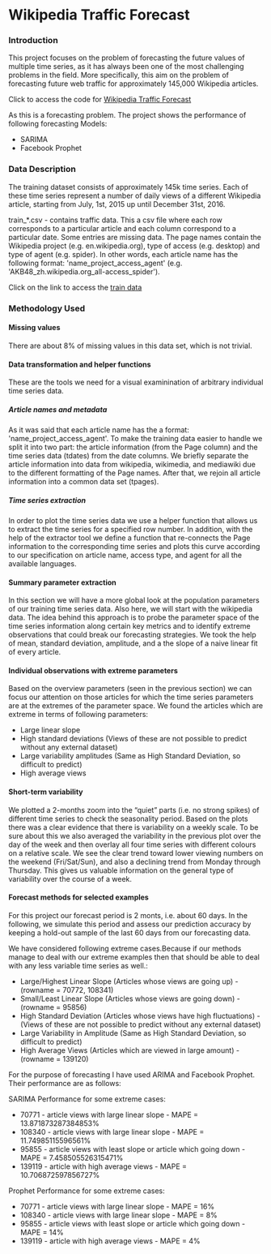 # Wikipedia Traffic Forecast
### Introduction

This project focuses on the problem of forecasting the future values of multiple time series, as it has always been one of the most challenging problems in the field. More specifically, this aim on the problem of forecasting future web traffic for approximately 145,000 Wikipedia articles.

Click to access the code for [Wikipedia Traffic Forecast](https://github.com/aprasad13/Wikipedia_Traffic_Forecast/blob/master/Code_WebView_V3.ipynb)

As this is a forecasting problem. The project shows the performance of following forecasting Models:
- SARIMA
- Facebook Prophet

### Data Description

The training dataset consists of approximately 145k time series. Each of these time series represent a number of daily views of a different Wikipedia article, starting from July, 1st, 2015 up until December 31st, 2016.

train_*.csv - contains traffic data. This a csv file where each row corresponds to a particular article and each column correspond to a particular date. Some entries are missing data. The page names contain the Wikipedia project (e.g. en.wikipedia.org), type of access (e.g. desktop) and type of agent (e.g. spider). In other words, each article name has the following format: 'name_project_access_agent' (e.g. 'AKB48_zh.wikipedia.org_all-access_spider').

Click on the link to access the [train data](https://drive.google.com/file/d/1tx_PNttgS-76EXMCSntWI1r4Rv1MLJfa/view?usp=sharing)

### Methodology Used
#### Missing values

There are about 8% of missing values in this data set, which is not trivial.

#### Data transformation and helper functions
These are the tools we need for a visual examinination of arbitrary individual time series data.

##### Article names and metadata
As it was said that each article name has the a format: 'name_project_access_agent'. To make the training data easier to handle we split it into two part: the article information (from the Page column) and the time series data (tdates) from the date columns. We briefly separate the article information into data from wikipedia, wikimedia, and mediawiki due to the different formatting of the Page names. After that, we rejoin all article information into a common data set (tpages).

##### Time series extraction
In order to plot the time series data we use a helper function that allows us to extract the time series for a specified row number. In addition, with the help of the extractor tool we define a function that re-connects the Page information to the corresponding time series and plots this curve according to our specification on article name, access type, and agent for all the available languages.

#### Summary parameter extraction
In this section we will have a more global look at the population parameters of our training time series data. Also here, we will start with the wikipedia data. The idea behind this approach is to probe the parameter space of the time series information along certain key metrics and to identify extreme observations that could break our forecasting strategies. We took the help of mean, standard deviation, amplitude, and a the slope of a naive linear fit of every article.

#### Individual observations with extreme parameters
Based on the overview parameters (seen in the previous section) we can focus our attention on those articles for which the time series parameters are at the extremes of the parameter space. We found the articles which are extreme in terms of following parameters:

- Large linear slope
- High standard deviations (Views of these are not possible to predict without any external dataset)
- Large variability amplitudes (Same as High Standard Deviation, so difficult to predict)
- High average views

#### Short-term variability
We plotted a 2-months zoom into the “quiet” parts (i.e. no strong spikes) of different time series to check the seasonality period. Based on the plots there was a clear evidence that there is variability on a weekly scale. To be sure about this we also averaged the variability in the previous plot over the day of the week and then overlay all four time series with different colours on a relative scale. We see the clear trend toward lower viewing numbers on the weekend (Fri/Sat/Sun), and also a declining trend from Monday through Thursday. This gives us valuable information on the general type of variability over the course of a week. 

#### Forecast methods for selected examples
For this project our forecast period is 2 monts, i.e. about 60 days. In the following, we simulate this period and assess our prediction accuracy by keeping a hold-out sample of the last 60 days from our forecasting data.

We have considered following extreme cases.Because if our methods manage to deal with our extreme examples then that should be able to deal with any less variable time series as well.:

- Large/Highest Linear Slope (Articles whose views are going up) - (rowname = 70772, 108341)
- Small/Least Linear Slope (Articles whose views are going down) - (rowname = 95856)
- High Standard Deviation (Articles whose views have high fluctuations) - (Views of these are not possible to predict without any external dataset)
- Large Variability in Amplitude (Same as High Standard Deviation, so difficult to predict)
- High Average Views (Articles which are viewed in large amount) - (rowname = 139120)

For the purpose of forecasting I have used ARIMA and Facebook Prophet. Their performance are as follows:

SARIMA Performance for some extreme cases:
- 70771 - article views with large linear slope - MAPE = 13.871873287384853%
- 108340 - article views with large linear slope - MAPE = 11.74985115596561%
- 95855 - article views with least slope or article which going down - MAPE = 7.458505526315471%
- 139119 - article with high average views - MAPE = 10.706872597856727%

Prophet Performance for some extreme cases:
- 70771 - article views with large linear slope - MAPE = 16%
- 108340 - article views with large linear slope - MAPE = 8%
- 95855 - article views with least slope or article which going down - MAPE = 14%
- 139119 - article with high average views - MAPE = 4%
